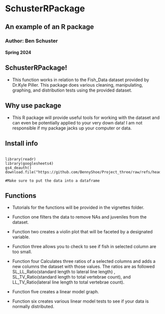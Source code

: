 # SchusterRPackage 
## An example of an R package 
### Author: Ben Schuster 
#### Spring 2024


## SchusterRPackage!  

+ This function works in relation to the Fish_Data dataset provided by Dr.Kyle Piller. This package does various cleaning, manipulating, graphing, and distribution tests using the provided dataset. 

## Why use package 
+ This R package will provide useful tools for working with the dataset and can even be potentially applied to your very down data! I am not responsible if my package jacks up your computer or data. 

## Install info 
```

library(readr)
library(googlesheets4)
gs4_deauth()
download.file("https://github.com/BennyShoe/Project_three/raw/refs/heads/main/data/R_Project1_Our_Data.csv","/cloud/project/data/Fish_Data.csv")

#Make sure to put the data into a dataframe 
```

## Functions 
+ Tutorials for the functions will be provided in the vignettes folder. 

+ Function one filters the data to remove NAs and juveniles from the dataset.

+ Function two creates a violin plot that will be faceted by a designated variable. 
 
+ Function three allows you to check to see if fish in selected column are too small. 

+ Function four Calculates three ratios of a selected columns and adds a new columns the dataset with those values. The ratios are as followed SL_LL_Ratio(standard length to lateral line length) , SL_TV_Ratio(standard length to total vertebrae count), and LL_TV_Ratio(lateral line length to total vertebrae count).  

+ Function five creates a linear model graph. 

+ Function six creates various linear model tests to see if your data is normally distributed.
